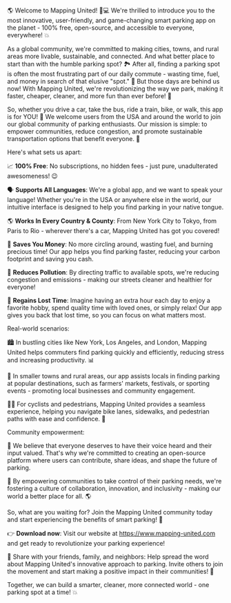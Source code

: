 🌎 Welcome to Mapping United! 🚗💻 We're thrilled to introduce you to the most innovative, user-friendly, and game-changing smart parking app on the planet - 100% free, open-source, and accessible to everyone, everywhere! 💥

As a global community, we're committed to making cities, towns, and rural areas more livable, sustainable, and connected. And what better place to start than with the humble parking spot? 🏞️ After all, finding a parking spot is often the most frustrating part of our daily commute - wasting time, fuel, and money in search of that elusive "spot." 💸 But those days are behind us now! With Mapping United, we're revolutionizing the way we park, making it faster, cheaper, cleaner, and more fun than ever before! 🎉

So, whether you drive a car, take the bus, ride a train, bike, or walk, this app is for YOU! 👫 We welcome users from the USA and around the world to join our global community of parking enthusiasts. Our mission is simple: to empower communities, reduce congestion, and promote sustainable transportation options that benefit everyone. 🌈

Here's what sets us apart:

📈 **100% Free**: No subscriptions, no hidden fees - just pure, unadulterated awesomeness! 😉

🗣️ **Supports All Languages**: We're a global app, and we want to speak your language! Whether you're in the USA or anywhere else in the world, our intuitive interface is designed to help you find parking in your native tongue.

🌎 **Works In Every Country & County**: From New York City to Tokyo, from Paris to Rio - wherever there's a car, Mapping United has got you covered!

💸 **Saves You Money**: No more circling around, wasting fuel, and burning precious time! Our app helps you find parking faster, reducing your carbon footprint and saving you cash.

🌟 **Reduces Pollution**: By directing traffic to available spots, we're reducing congestion and emissions - making our streets cleaner and healthier for everyone!

💪 **Regains Lost Time**: Imagine having an extra hour each day to enjoy a favorite hobby, spend quality time with loved ones, or simply relax! Our app gives you back that lost time, so you can focus on what matters most.

Real-world scenarios:

🏙️ In bustling cities like New York, Los Angeles, and London, Mapping United helps commuters find parking quickly and efficiently, reducing stress and increasing productivity. 📊

🌳 In smaller towns and rural areas, our app assists locals in finding parking at popular destinations, such as farmers' markets, festivals, or sporting events - promoting local businesses and community engagement.

🚴‍♂️ For cyclists and pedestrians, Mapping United provides a seamless experience, helping you navigate bike lanes, sidewalks, and pedestrian paths with ease and confidence. 🌈

Community empowerment:

💪 We believe that everyone deserves to have their voice heard and their input valued. That's why we're committed to creating an open-source platform where users can contribute, share ideas, and shape the future of parking.

🌟 By empowering communities to take control of their parking needs, we're fostering a culture of collaboration, innovation, and inclusivity - making our world a better place for all. 🌎

So, what are you waiting for? Join the Mapping United community today and start experiencing the benefits of smart parking! 🚀

👉 **Download now**: Visit our website at https://www.mapping-united.com and get ready to revolutionize your parking experience!

💬 Share with your friends, family, and neighbors: Help spread the word about Mapping United's innovative approach to parking. Invite others to join the movement and start making a positive impact in their communities! 📢

Together, we can build a smarter, cleaner, more connected world - one parking spot at a time! 💥